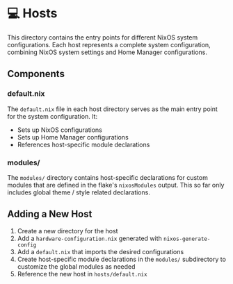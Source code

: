 # 💻 Hosts

This directory contains the entry points for different NixOS system
configurations. Each host represents a complete system configuration, combining
NixOS system settings and Home Manager configurations.

## Components

### default.nix

The `default.nix` file in each host directory serves as the main entry point for
the system configuration. It:

- Sets up NixOS configurations
- Sets up Home Manager configurations
- References host-specific module declarations

### modules/

The `modules/` directory contains host-specific declarations for custom modules
that are defined in the flake's `nixosModules` output. This so far only includes
global theme / style related declarations.

## Adding a New Host

1. Create a new directory for the host
1. Add a `hardware-configuration.nix` generated with `nixos-generate-config`
1. Add a `default.nix` that imports the desired configurations
1. Create host-specific module declarations in the `modules/` subdirectory to
   customize the global modules as needed
1. Reference the new host in `hosts/default.nix`
